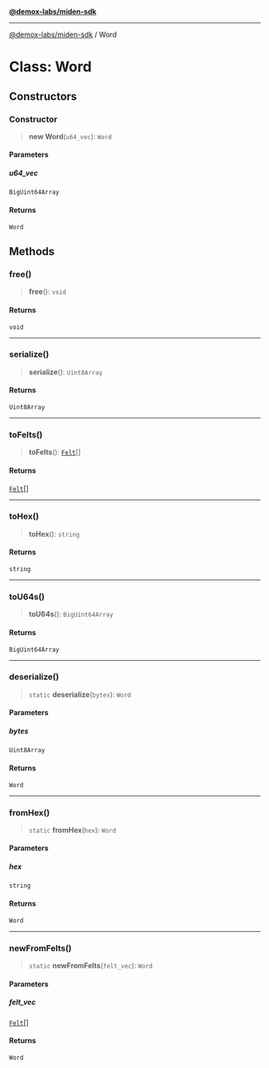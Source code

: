 [**@demox-labs/miden-sdk**](../README.md)

***

[@demox-labs/miden-sdk](../README.md) / Word

# Class: Word

## Constructors

### Constructor

> **new Word**(`u64_vec`): `Word`

#### Parameters

##### u64\_vec

`BigUint64Array`

#### Returns

`Word`

## Methods

### free()

> **free**(): `void`

#### Returns

`void`

***

### serialize()

> **serialize**(): `Uint8Array`

#### Returns

`Uint8Array`

***

### toFelts()

> **toFelts**(): [`Felt`](Felt.md)[]

#### Returns

[`Felt`](Felt.md)[]

***

### toHex()

> **toHex**(): `string`

#### Returns

`string`

***

### toU64s()

> **toU64s**(): `BigUint64Array`

#### Returns

`BigUint64Array`

***

### deserialize()

> `static` **deserialize**(`bytes`): `Word`

#### Parameters

##### bytes

`Uint8Array`

#### Returns

`Word`

***

### fromHex()

> `static` **fromHex**(`hex`): `Word`

#### Parameters

##### hex

`string`

#### Returns

`Word`

***

### newFromFelts()

> `static` **newFromFelts**(`felt_vec`): `Word`

#### Parameters

##### felt\_vec

[`Felt`](Felt.md)[]

#### Returns

`Word`
